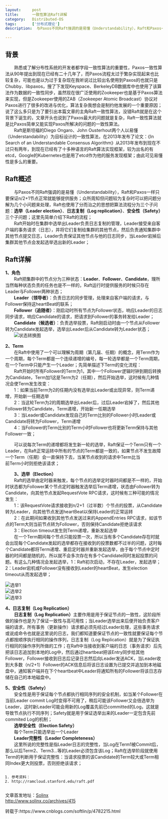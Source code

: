 ```yaml
---
layout:     post
title:      一致性算法Raft详解
category:   Distributed-OS
tags:       ['分布式理论']
description:  与Paxos不同Raft强调的是易懂（Understandability），Raft和Paxos一样只要保证n/2+1节点正常就能够提供服务；众所周知但问题较为复杂时可以把问题分解为几个小问题来处理，Raft也使用了分而治之的思想把算法流程分为三个子问题：选举（Leader election）、日志复制（Log replication）、安全性（Safety）三个子问题；这里先简单介绍下Raft的流程

---
```


<div class="htmledit_views" id="content_views">
<div id="cnblogs_post_body" class="blogpost-body cnblogs-markdown"><h2 id="背景"><a name="t0"></a><a name="t0"></a>背景</h2>
<p>　　熟悉或了解分布性系统的开发者都字段一致性算法的重要性，Paxos一致性算法从90年提出到现在已经有二十几年了，而Paxos流程太过于繁杂实现起来也比较复杂，可能也是以为过于复杂现在我听说过比较出名使用到Paxos的也就只是Chubby、libpaxos，搜了下发现Keyspace、BerkeleyDB数据库中也使用了该算法作为数据的一致性同步，虽然现在很广泛使用的Zookeeper也是基于Paxos算法来实现，但是Zookeeper使用的ZAB（Zookeeper Atomic Broadcast）协议对Paxos进行了很多的改进与优化，算法复杂我想会是制约他发展的一个重要原因；说了这么多只是为了要引出本篇文章的主角Raft一致性算法，没错Raft就是在这个背景下诞生的，文章开头也说到了Paxos最大的问题就是复杂，Raft一致性算法就是比Paxos简单又能实现Paxos所解决的问题的一致性算法。<br>
　　Raft是斯坦福的Diego Ongaro、John Ousterhout两个人以易懂（Understandability）为目标设计的一致性算法，在2013年发布了论文：《In Search of an Understandable Consensus Algorithm》从2013年发布到现在不过只有两年，到现在已经有了十多种语言的Raft算法实现框架，较为出名的有etcd，Google的Kubernetes也是用了etcd作为他的服务发现框架；由此可见易懂性是多么的重要。</p>
<h2 id="raft概述"><a name="t1"></a><a name="t1"></a>Raft概述</h2>
<p>　　与Paxos不同Raft强调的是易懂（Understandability），Raft和Paxos一样只要保证n/2+1节点正常就能够提供服务；众所周知但问题较为复杂时可以把问题分解为几个小问题来处理，Raft也使用了分而治之的思想把算法流程分为三个子问题：<strong>选举（Leader election）</strong>、<strong>日志复制（Log replication）</strong>、<strong>安全性（Safety）</strong>三个子问题；这里先简单介绍下Raft的流程；<br>
　　Raft开始时在集群中选举出Leader负责日志复制的管理，Leader接受来自客户端的事务请求（日志），并将它们复制给集群的其他节点，然后负责通知集群中其他节点提交日志，Leader负责保证其他节点与他的日志同步，当Leader宕掉后集群其他节点会发起选举选出新的Leader；</p>
<h2 id="raft详解"><a name="t2"></a><a name="t2"></a>Raft详解</h2>
<p><strong>1、角色</strong><br>
　　Raft把集群中的节点分为三种状态：<strong>Leader</strong>、<strong>Follower</strong>、<strong>Candidate</strong>，理所当然每种状态负责的任务也是不一样的，Raft运行时提供服务的时候只存在Leader与Follower两种状态；<br>
　　<strong>Leader（领导者）</strong>：负责日志的同步管理，处理来自客户端的请求，与Follower保持这heartBeat的联系；<br>
　　<strong>Follower（追随者）</strong>：刚启动时所有节点为Follower状态，响应Leader的日志同步请求，响应Candidate的请求，把请求到Follower的事务转发给Leader；<br>
　　<strong>Candidate（候选者）</strong>：负责选举投票，Raft刚启动时由一个节点从Follower转为Candidate发起选举，选举出Leader后从Candidate转为Leader状态；<br>
　　<img src="https://zhangqi.life/images/分布式系统/2020-02-04-1.png" alt="状态转换图"></p>

<p><strong>2、Term</strong><br>
　　在Raft中使用了一个可以理解为周期（第几届、任期）的概念，用Term作为一个周期，每个Term都是一个连续递增的编号，每一轮选举都是一个Term周期，在一个Term中只能产生一个Leader；先简单描述下Term的变化流程：<br>
　　Raft开始时所有Follower的Term为1，其中一个Follower逻辑时钟到期后转换为Candidate，Term加1这是Term为2（任期），然后开始选举，这时候有几种情况会使Term发生改变：<br>
　　1：如果当前Term为2的任期内没有选举出Leader或出现异常，则Term递增，开始新一任期选举<br>
　　2：当这轮Term为2的周期选举出Leader后，过后Leader宕掉了，然后其他Follower转为Candidate，Term递增，开始新一任期选举<br>
　　3：当Leader或Candidate发现自己的Term比别的Follower小时Leader或Candidate将转为Follower，Term递增<br>
　　4：当Follower的Term比别的Term小时Follower也将更新Term保持与其他Follower一致；</p>
<p>　　可以说每次Term的递增都将发生新一轮的选举，Raft保证一个Term只有一个Leader，在Raft正常运转中所有的节点的Term都是一致的，如果节点不发生故障一个Term（任期）会一直保持下去，当某节点收到的请求中Term比当<br>
前Term小时则拒绝该请求；</p>
<p>　　<strong>3、选举（Election）</strong><br>
　　Raft的选举由定时器来触发，每个节点的选举定时器时间都是不一样的，开始时状态都为Follower某个节点定时器触发选举后Term递增，状态由Follower转为Candidate，向其他节点发起RequestVote RPC请求，这时候有三种可能的情况发生：<br>
　　1：该RequestVote请求接收到n/2+1（过半数）个节点的投票，从Candidate转为Leader，向其他节点发送heartBeat以保持Leader的正常运转<br>
　　2：在此期间如果收到其他节点发送过来的AppendEntries RPC请求，如该节点的Term大则当前节点转为Follower，否则保持Candidate拒绝该请求<br>
　　3：Election timeout发生则Term递增，重新发起选举<br>
　　在一个Term期间每个节点只能投票一次，所以当有多个Candidate存在时就会出现每个Candidate发起的选举都存在接收到的投票数都不过半的问题，这时每个Candidate都将Term递增、重启定时器并重新发起选举，由于每个节点中定时器的时间都是随机的，所以就不会多次存在有多个Candidate同时发起投票的问题。有这么几种情况会发起选举，1：Raft初次启动，不存在Leader，发起选举；2：Leader宕机或Follower没有接收到Leader的heartBeat，发生election timeout从而发起选举；</p>
<p><img src="https://zhangqi.life/images/分布式系统/2020-02-04-2.png" alt="选举1"><br>
<img src="https://zhangqi.life/images/分布式系统/2020-02-04-3.png" alt="选举2"><br>
<img src="https://zhangqi.life/images/分布式系统/2020-02-04-4.png" alt="选举3"></p>
<p><strong>4、日志复制（Log Replication）</strong><br>
　　<strong>日志复制（Log Replication）</strong>主要作用是用于保证节点的一致性，这阶段所做的操作也是为了保证一致性与高可用性；当Leader选举出来后便开始负责客户端的请求，所有事务（更新操作）请求都必须先经过Leader处理，这些事务请求或说成命令也就是这里说的日志，我们都知道要保证节点的一致性就要保证每个节点都按顺序执行相同的操作序列，日志复制（Log Replication）就是为了保证执行相同的操作序列所做的工作；在Raft中当接收到客户端的日志（事务请求）后先把该日志追加到本地的Log中，然后通过heartbeat把该Entry同步给其他Follower，Follower接收到日志后记录日志然后向Leader发送ACK，当Leader收到大多数（n/2+1）Follower的ACK信息后将该日志设置为已提交并追加到本地磁盘中，通知客户端并在下个heartbeat中Leader将通知所有的Follower将该日志存储在自己的本地磁盘中。</p>
<p><strong>5、安全性（Safety）</strong><br>
　　安全性是用于保证每个节点都执行相同序列的安全机制，如当某个Follower在当前Leader commit Log时变得不可用了，稍后可能该Follower又会倍选举为Leader，这时新Leader可能会用新的Log覆盖先前已committed的Log，这就是导致节点执行不同序列；Safety就是用于保证选举出来的Leader一定包含先前 commited Log的机制；<br>
　　<strong>选举安全性（Election Safety）</strong><br>
　　每个Term只能选举出一个Leader<br>
　　<strong>Leader完整性（Leader Completeness）</strong><br>
　　这里所说的完整性是指Leader日志的完整性，当Log在Term1被Commit后，那么以后Term2、Term3...等的Leader必须包含该Log；Raft在选举阶段就使用Term的判断用于保证完整性：当请求投票的该Candidate的Term较大或Term相同Index更大则投票，否则拒绝该请求；</p>
<pre><code class="hljs java"><ol class="hljs-ln"><li><div class="hljs-ln-numbers"><div class="hljs-ln-line hljs-ln-n" data-line-number="1"></div></div><div class="hljs-ln-code"><div class="hljs-ln-line">参考资料：  </div></div></li><li><div class="hljs-ln-numbers"><div class="hljs-ln-line hljs-ln-n" data-line-number="2"></div></div><div class="hljs-ln-code"><div class="hljs-ln-line">http:<span class="hljs-comment">//ramcloud.stanford.edu/raft.pdf  </span></div></div></li></ol></code><div class="hljs-button {2}" data-title="复制" onclick="hljs.copyCode(event)"></div></pre>
<p>文章首发地址：<a href="http://www.solinx.co/archives/415" rel="nofollow" title="Solinx">Solinx</a><br><a href="http://www.solinx.co/archives/415" rel="nofollow" class="uri">http://www.solinx.co/archives/415</a></p>
</div>
<p>转载于:https://www.cnblogs.com/softlin/p/4782215.html</p>                                    </div>